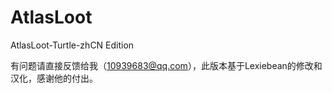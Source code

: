 # AtlasLoot
AtlasLoot-Turtle-zhCN Edition

有问题请直接反馈给我（10939683@qq.com），此版本基于Lexiebean的修改和汉化，感谢他的付出。
